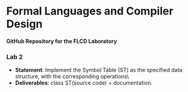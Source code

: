 # Formal Languages and Compiler Design
#### GitHub Repository for the FLCD Laboratory

### Lab 2
* **Statement**: Implement the Symbol Table (ST) as the specified data structure, with the corresponding operations\
* **Deliverables**: class ST(source code) + documentation.
